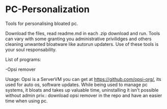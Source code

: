 # PC-Personalization
Tools for personalising bloated pc.

Download the files, read readme.md in each .zip download and run.
Tools can vary with some granting you administrative privilidges and others cleaning unwanted bloatware like autorun updaters.
Use of these tools is your soul responsability. 

List of programs:

-Opsi remover

Usage: Opsi is a ServerVM you can get at https://github.com/opsi-org/, its used for auto os, software updates.
While being used to manage pc systems, it bloats and takes up valuable time, uninstalling it isn't possible without admin priv.: download opsi remover in the repo and have an easier time when using pc.
